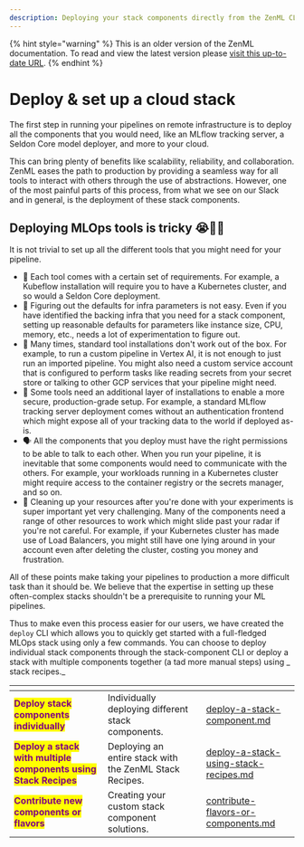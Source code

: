 ```yaml
---
description: Deploying your stack components directly from the ZenML CLI
---
```


{% hint style="warning" %}
This is an older version of the ZenML documentation. To read and view the latest version please [visit this up-to-date URL](https://docs.zenml.io).
{% endhint %}


# Deploy & set up a cloud stack

The first step in running your pipelines on remote infrastructure is to deploy all the components that you would need, like an MLflow tracking server, a Seldon Core model deployer, and more to your cloud.

This can bring plenty of benefits like scalability, reliability, and collaboration. ZenML eases the path to production by providing a seamless way for all tools to interact with others through the use of abstractions. However, one of the most painful parts of this process, from what we see on our Slack and in general, is the deployment of these stack components.

## Deploying MLOps tools is tricky 😭😵‍💫

It is not trivial to set up all the different tools that you might need for your pipeline.

* 🌈 Each tool comes with a certain set of requirements. For example, a Kubeflow installation will require you to have a Kubernetes cluster, and so would a Seldon Core deployment.
* 🤔 Figuring out the defaults for infra parameters is not easy. Even if you have identified the backing infra that you need for a stack component, setting up reasonable defaults for parameters like instance size, CPU, memory, etc., needs a lot of experimentation to figure out.
* 🚧 Many times, standard tool installations don't work out of the box. For example, to run a custom pipeline in Vertex AI, it is not enough to just run an imported pipeline. You might also need a custom service account that is configured to perform tasks like reading secrets from your secret store or talking to other GCP services that your pipeline might need.
* 🔐 Some tools need an additional layer of installations to enable a more secure, production-grade setup. For example, a standard MLflow tracking server deployment comes without an authentication frontend which might expose all of your tracking data to the world if deployed as-is.
* 🗣️ All the components that you deploy must have the right permissions to be able to talk to each other. When you run your pipeline, it is inevitable that some components would need to communicate with the others. For example, your workloads running in a Kubernetes cluster might require access to the container registry or the secrets manager, and so on.
* 🧹 Cleaning up your resources after you're done with your experiments is super important yet very challenging. Many of the components need a range of other resources to work which might slide past your radar if you're not careful. For example, if your Kubernetes cluster has made use of Load Balancers, you might still have one lying around in your account even after deleting the cluster, costing you money and frustration.

All of these points make taking your pipelines to production a more difficult task than it should be. We believe that the expertise in setting up these often-complex stacks shouldn't be a prerequisite to running your ML pipelines.

Thus to make even this process easier for our users, we have created the `deploy` CLI which allows you to quickly get started with a full-fledged MLOps stack using only a few commands. You can choose to deploy individual stack components through the stack-component CLI or deploy a stack with multiple components together (a tad more manual steps) using \_ stack recipes.\_

<table data-view="cards"><thead><tr><th></th><th></th><th data-hidden></th><th data-hidden data-card-target data-type="content-ref"></th></tr></thead><tbody><tr><td><mark style="color:purple;"><strong>Deploy stack components individually</strong></mark></td><td>Individually deploying different stack components.</td><td></td><td><a href="deploy-a-stack-component.md">deploy-a-stack-component.md</a></td></tr><tr><td><mark style="color:purple;"><strong>Deploy a stack with multiple components using Stack Recipes</strong></mark></td><td>Deploying an entire stack with the ZenML Stack Recipes.</td><td></td><td><a href="deploy-a-stack-using-stack-recipes.md">deploy-a-stack-using-stack-recipes.md</a></td></tr><tr><td><mark style="color:purple;"><strong>Contribute new components or flavors</strong></mark></td><td>Creating your custom stack component solutions.</td><td></td><td><a href="contribute-flavors-or-components.md">contribute-flavors-or-components.md</a></td></tr></tbody></table>
